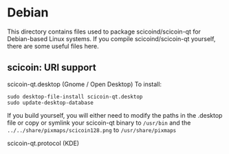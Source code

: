 
Debian
====================
This directory contains files used to package scicoind/scicoin-qt
for Debian-based Linux systems. If you compile scicoind/scicoin-qt yourself, there are some useful files here.

## scicoin: URI support ##


scicoin-qt.desktop  (Gnome / Open Desktop)
To install:

	sudo desktop-file-install scicoin-qt.desktop
	sudo update-desktop-database

If you build yourself, you will either need to modify the paths in
the .desktop file or copy or symlink your scicoin-qt binary to `/usr/bin`
and the `../../share/pixmaps/scicoin128.png` to `/usr/share/pixmaps`

scicoin-qt.protocol (KDE)


